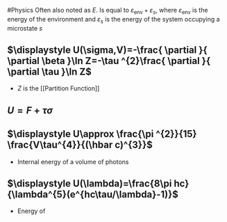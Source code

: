 #Physics 
Often also noted as $\displaystyle E$. Is equal to $\displaystyle \varepsilon_{\text{env}}+\varepsilon_{s}$, where $\displaystyle \varepsilon_{\text{env}}$ is the energy of the environment and $\displaystyle \varepsilon_{s}$ is the energy of the system occupying a microstate $\displaystyle s$
## $\displaystyle U(\sigma,V)=-\frac{ \partial  }{ \partial \beta }\ln Z=-\tau ^{2}\frac{ \partial }{ \partial \tau }\ln Z$	
* $\displaystyle Z$ is the [[Partition Function]]
## $\displaystyle U=F+\tau \sigma$
## $\displaystyle U\approx \frac{\pi ^{2}}{15} \frac{V\tau^{4}}{(\hbar c)^{3}}$
* Internal energy of a volume of photons
## $\displaystyle U(\lambda)=\frac{8\pi hc}{\lambda^{5}(e^{hc\tau/\lambda}-1)}$
* Energy of 